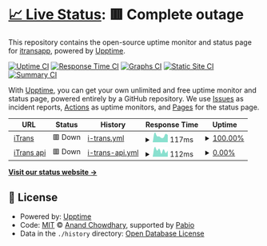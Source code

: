 # [📈 Live Status](https://status.itrans.app): <!--live status--> **🟥 Complete outage**

This repository contains the open-source uptime monitor and status page for [itransapp](https://itrans.app), powered by [Upptime](https://github.com/upptime/upptime).

[![Uptime CI](https://github.com/itransapp/status/workflows/Uptime%20CI/badge.svg)](https://github.com/itransapp/status/actions?query=workflow%3A%22Uptime+CI%22)
[![Response Time CI](https://github.com/itransapp/status/workflows/Response%20Time%20CI/badge.svg)](https://github.com/itransapp/status/actions?query=workflow%3A%22Response+Time+CI%22)
[![Graphs CI](https://github.com/itransapp/status/workflows/Graphs%20CI/badge.svg)](https://github.com/itransapp/status/actions?query=workflow%3A%22Graphs+CI%22)
[![Static Site CI](https://github.com/itransapp/status/workflows/Static%20Site%20CI/badge.svg)](https://github.com/itransapp/status/actions?query=workflow%3A%22Static+Site+CI%22)
[![Summary CI](https://github.com/itransapp/status/workflows/Summary%20CI/badge.svg)](https://github.com/itransapp/status/actions?query=workflow%3A%22Summary+CI%22)

With [Upptime](https://upptime.js.org), you can get your own unlimited and free uptime monitor and status page, powered entirely by a GitHub repository. We use [Issues](https://github.com/itransapp/status/issues) as incident reports, [Actions](https://github.com/itransapp/status/actions) as uptime monitors, and [Pages](https://status.itrans.app) for the status page.

<!--start: status pages-->
<!-- This summary is generated by Upptime (https://github.com/upptime/upptime) -->
<!-- Do not edit this manually, your changes will be overwritten -->
<!-- prettier-ignore -->
| URL | Status | History | Response Time | Uptime |
| --- | ------ | ------- | ------------- | ------ |
| <img alt="" src="https://icons.duckduckgo.com/ip3/itrans.app.ico" height="13"> [iTrans](https://itrans.app) | 🟥 Down | [i-trans.yml](https://github.com/itransapp/status/commits/HEAD/history/i-trans.yml) | <details><summary><img alt="Response time graph" src="./graphs/i-trans/response-time-week.png" height="20"> 117ms</summary><br><a href="https://status.itrans.app/history/i-trans"><img alt="Response time 154" src="https://img.shields.io/endpoint?url=https%3A%2F%2Fraw.githubusercontent.com%2Fitransapp%2Fstatus%2FHEAD%2Fapi%2Fi-trans%2Fresponse-time.json"></a><br><a href="https://status.itrans.app/history/i-trans"><img alt="24-hour response time 130" src="https://img.shields.io/endpoint?url=https%3A%2F%2Fraw.githubusercontent.com%2Fitransapp%2Fstatus%2FHEAD%2Fapi%2Fi-trans%2Fresponse-time-day.json"></a><br><a href="https://status.itrans.app/history/i-trans"><img alt="7-day response time 117" src="https://img.shields.io/endpoint?url=https%3A%2F%2Fraw.githubusercontent.com%2Fitransapp%2Fstatus%2FHEAD%2Fapi%2Fi-trans%2Fresponse-time-week.json"></a><br><a href="https://status.itrans.app/history/i-trans"><img alt="30-day response time 241" src="https://img.shields.io/endpoint?url=https%3A%2F%2Fraw.githubusercontent.com%2Fitransapp%2Fstatus%2FHEAD%2Fapi%2Fi-trans%2Fresponse-time-month.json"></a><br><a href="https://status.itrans.app/history/i-trans"><img alt="1-year response time 154" src="https://img.shields.io/endpoint?url=https%3A%2F%2Fraw.githubusercontent.com%2Fitransapp%2Fstatus%2FHEAD%2Fapi%2Fi-trans%2Fresponse-time-year.json"></a></details> | <details><summary><a href="https://status.itrans.app/history/i-trans">100.00%</a></summary><a href="https://status.itrans.app/history/i-trans"><img alt="All-time uptime 98.07%" src="https://img.shields.io/endpoint?url=https%3A%2F%2Fraw.githubusercontent.com%2Fitransapp%2Fstatus%2FHEAD%2Fapi%2Fi-trans%2Fuptime.json"></a><br><a href="https://status.itrans.app/history/i-trans"><img alt="24-hour uptime 100.00%" src="https://img.shields.io/endpoint?url=https%3A%2F%2Fraw.githubusercontent.com%2Fitransapp%2Fstatus%2FHEAD%2Fapi%2Fi-trans%2Fuptime-day.json"></a><br><a href="https://status.itrans.app/history/i-trans"><img alt="7-day uptime 100.00%" src="https://img.shields.io/endpoint?url=https%3A%2F%2Fraw.githubusercontent.com%2Fitransapp%2Fstatus%2FHEAD%2Fapi%2Fi-trans%2Fuptime-week.json"></a><br><a href="https://status.itrans.app/history/i-trans"><img alt="30-day uptime 100.00%" src="https://img.shields.io/endpoint?url=https%3A%2F%2Fraw.githubusercontent.com%2Fitransapp%2Fstatus%2FHEAD%2Fapi%2Fi-trans%2Fuptime-month.json"></a><br><a href="https://status.itrans.app/history/i-trans"><img alt="1-year uptime 98.07%" src="https://img.shields.io/endpoint?url=https%3A%2F%2Fraw.githubusercontent.com%2Fitransapp%2Fstatus%2FHEAD%2Fapi%2Fi-trans%2Fuptime-year.json"></a></details>
| <img alt="" src="https://icons.duckduckgo.com/ip3/agent.itrans.app.ico" height="13"> [iTrans api](https://agent.itrans.app) | 🟥 Down | [i-trans-api.yml](https://github.com/itransapp/status/commits/HEAD/history/i-trans-api.yml) | <details><summary><img alt="Response time graph" src="./graphs/i-trans-api/response-time-week.png" height="20"> 112ms</summary><br><a href="https://status.itrans.app/history/i-trans-api"><img alt="Response time 103" src="https://img.shields.io/endpoint?url=https%3A%2F%2Fraw.githubusercontent.com%2Fitransapp%2Fstatus%2FHEAD%2Fapi%2Fi-trans-api%2Fresponse-time.json"></a><br><a href="https://status.itrans.app/history/i-trans-api"><img alt="24-hour response time 108" src="https://img.shields.io/endpoint?url=https%3A%2F%2Fraw.githubusercontent.com%2Fitransapp%2Fstatus%2FHEAD%2Fapi%2Fi-trans-api%2Fresponse-time-day.json"></a><br><a href="https://status.itrans.app/history/i-trans-api"><img alt="7-day response time 112" src="https://img.shields.io/endpoint?url=https%3A%2F%2Fraw.githubusercontent.com%2Fitransapp%2Fstatus%2FHEAD%2Fapi%2Fi-trans-api%2Fresponse-time-week.json"></a><br><a href="https://status.itrans.app/history/i-trans-api"><img alt="30-day response time 111" src="https://img.shields.io/endpoint?url=https%3A%2F%2Fraw.githubusercontent.com%2Fitransapp%2Fstatus%2FHEAD%2Fapi%2Fi-trans-api%2Fresponse-time-month.json"></a><br><a href="https://status.itrans.app/history/i-trans-api"><img alt="1-year response time 103" src="https://img.shields.io/endpoint?url=https%3A%2F%2Fraw.githubusercontent.com%2Fitransapp%2Fstatus%2FHEAD%2Fapi%2Fi-trans-api%2Fresponse-time-year.json"></a></details> | <details><summary><a href="https://status.itrans.app/history/i-trans-api">0.00%</a></summary><a href="https://status.itrans.app/history/i-trans-api"><img alt="All-time uptime 0.00%" src="https://img.shields.io/endpoint?url=https%3A%2F%2Fraw.githubusercontent.com%2Fitransapp%2Fstatus%2FHEAD%2Fapi%2Fi-trans-api%2Fuptime.json"></a><br><a href="https://status.itrans.app/history/i-trans-api"><img alt="24-hour uptime 0.00%" src="https://img.shields.io/endpoint?url=https%3A%2F%2Fraw.githubusercontent.com%2Fitransapp%2Fstatus%2FHEAD%2Fapi%2Fi-trans-api%2Fuptime-day.json"></a><br><a href="https://status.itrans.app/history/i-trans-api"><img alt="7-day uptime 0.00%" src="https://img.shields.io/endpoint?url=https%3A%2F%2Fraw.githubusercontent.com%2Fitransapp%2Fstatus%2FHEAD%2Fapi%2Fi-trans-api%2Fuptime-week.json"></a><br><a href="https://status.itrans.app/history/i-trans-api"><img alt="30-day uptime 0.00%" src="https://img.shields.io/endpoint?url=https%3A%2F%2Fraw.githubusercontent.com%2Fitransapp%2Fstatus%2FHEAD%2Fapi%2Fi-trans-api%2Fuptime-month.json"></a><br><a href="https://status.itrans.app/history/i-trans-api"><img alt="1-year uptime 0.00%" src="https://img.shields.io/endpoint?url=https%3A%2F%2Fraw.githubusercontent.com%2Fitransapp%2Fstatus%2FHEAD%2Fapi%2Fi-trans-api%2Fuptime-year.json"></a></details>

<!--end: status pages-->

[**Visit our status website →**](https://status.itrans.app)

## 📄 License

- Powered by: [Upptime](https://github.com/upptime/upptime)
- Code: [MIT](./LICENSE) © [Anand Chowdhary](https://anandchowdhary.com), supported by [Pabio](https://pabio.com)
- Data in the `./history` directory: [Open Database License](https://opendatacommons.org/licenses/odbl/1-0/)
